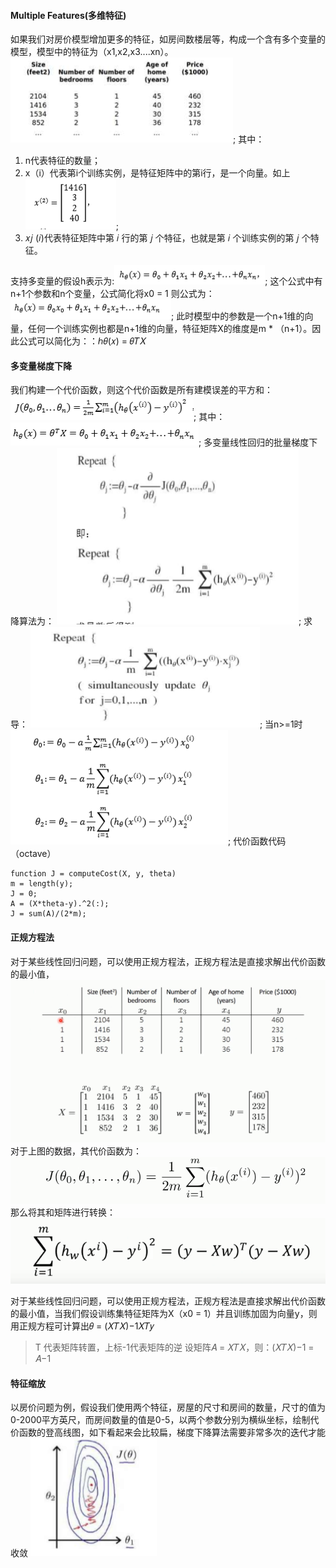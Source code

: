 #### Multiple Features(多维特征)
如果我们对房价模型增加更多的特征，如房间数楼层等，构成一个含有多个变量的模型，模型中的特征为（x1,x2,x3....xn）。
![image](https://github.com/jccjd/Coursera-Machine-Learning/blob/master/week-2/tu/week2_4.1.PNG?raw=true);
其中：
1. n代表特征的数量；
2. x（i）代表第i个训练实例，是特征矩阵中的第i行，是一个向量。如上
![image](https://github.com/jccjd/Coursera-Machine-Learning/blob/master/week-2/tu/44.PNG?raw=true);
3. 𝑥𝑗 (𝑖)代表特征矩阵中第 𝑖 行的第 𝑗 个特征，也就是第 𝑖 个训练实例的第 𝑗 个特征。 

支持多变量的假设h表示为:![image](https://github.com/jccjd/Coursera-Machine-Learning/blob/master/week-2/tu/4.1_44.PNG?raw=true);
这个公式中有n+1个参数和n个变量，公式简化将x0 = 1 则公式为：![image](https://github.com/jccjd/Coursera-Machine-Learning/blob/master/week-2/tu/week2_44.PNG?raw=true);
此时模型中的参数是一个n+1维的向量，任何一个训练实例也都是n+1维的向量，特征矩阵X的维度是m * （n+1）。因此公式可以简化为：：ℎ𝜃(𝑥) = 𝜃𝑇𝑋
 #### 多变量梯度下降
 我们构建一个代价函数，则这个代价函数是所有建模误差的平方和：
 ![image](https://github.com/jccjd/Coursera-Machine-Learning/blob/master/week-2/tu/tu_45.PNG?raw=true);
 其中：![image](https://github.com/jccjd/Coursera-Machine-Learning/blob/master/week-2/tu/tu_45_1.PNG?raw=true);
 多变量线性回归的批量梯度下降算法为：
 ![image](https://github.com/jccjd/Coursera-Machine-Learning/blob/master/week-2/tu/tu_45_2.PNG?raw=true);
 求导：
 ![image](https://github.com/jccjd/Coursera-Machine-Learning/blob/master/week-2/tu/tu_45_3.PNG?raw=true);
 当n>=1时
![image](https://github.com/jccjd/Coursera-Machine-Learning/blob/master/week-2/tu/tu_45_4.PNG?raw=true);
 代价函数代码（octave）
 ```
 function J = computeCost(X, y, theta)
 m = length(y); 
 J = 0;
 A = (X*theta-y).^2(:);
 J = sum(A)/(2*m);
 ```
#### 正规方程法
对于某些线性回归问题，可以使用正规方程法，正规方程法是直接求解出代价函数的最小值，
![image](https://github.com/jccjd/Coursera-Machine-Learning/blob/master/week-2/tu/正规方程_1.PNG?raw=true)
对于上图的数据，其代价函数为：
![image](https://github.com/jccjd/Coursera-Machine-Learning/blob/master/week-2/tu/正规方程_2.PNG?raw=true)
那么将其和矩阵进行转换：
![image](https://github.com/jccjd/Coursera-Machine-Learning/blob/master/week-2/tu/正规方程_3.PNG?raw=true)

对于某些线性回归问题，可以使用正规方程法，正规方程法是直接求解出代价函数的最小值，当我们假设训练集特征矩阵为X（x0 = 1）并且训练加固为向量y，则
用正规方程可计算出𝜃 = (𝑋𝑇𝑋)−1𝑋𝑇𝑦 
> T 代表矩阵转置，上标-1代表矩阵的逆 设矩阵𝐴 = 𝑋𝑇𝑋，则：(𝑋𝑇𝑋)−1 = 𝐴−1

#### 特征缩放
 以房价问题为例，假设我们使用两个特征，房屋的尺寸和房间的数量，尺寸的值为0-2000平方英尺，而房间数量的值是0-5，以两个参数分别为横纵坐标，绘制代价函数的登高线图，如下看起来会比较扁，梯度下降算法需要非常多次的迭代才能收敛
![image](https://github.com/jccjd/Coursera-Machine-Learning/blob/master/week-2/tu/4.3_46.PNG?raw=true)
